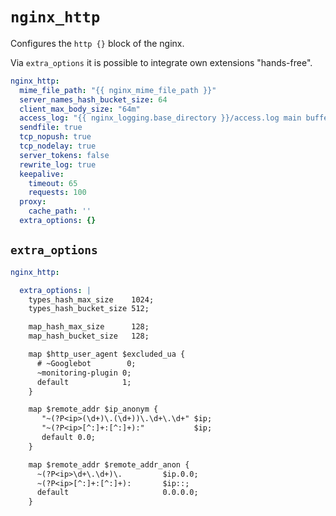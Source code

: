 # `nginx_http`

Configures the `http {}` block of the nginx.

Via `extra_options` it is possible to integrate own extensions "hands-free".


```yaml
nginx_http:
  mime_file_path: "{{ nginx_mime_file_path }}"
  server_names_hash_bucket_size: 64
  client_max_body_size: "64m"
  access_log: "{{ nginx_logging.base_directory }}/access.log main buffer=32k flush=2m"
  sendfile: true
  tcp_nopush: true
  tcp_nodelay: true
  server_tokens: false
  rewrite_log: true
  keepalive:
    timeout: 65
    requests: 100
  proxy:
    cache_path: ''
  extra_options: {}
```

## `extra_options`

```yaml
nginx_http:

  extra_options: |
    types_hash_max_size    1024;
    types_hash_bucket_size 512;

    map_hash_max_size      128;
    map_hash_bucket_size   128;

    map $http_user_agent $excluded_ua {
      # ~Googlebot        0;
      ~monitoring-plugin 0;
      default            1;
    }

    map $remote_addr $ip_anonym {
       "~(?P<ip>(\d+)\.(\d+))\.\d+\.\d+" $ip;
       "~(?P<ip>[^:]+:[^:]+):"           $ip;
       default 0.0;
    }

    map $remote_addr $remote_addr_anon {
      ~(?P<ip>\d+\.\d+)\.         $ip.0.0;
      ~(?P<ip>[^:]+:[^:]+):       $ip::;
      default                     0.0.0.0;
    }
```